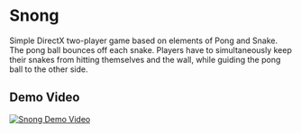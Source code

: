 # Snong
Simple DirectX two-player game based on elements of Pong and Snake. The pong ball bounces off each snake. Players have to simultaneously keep their snakes from hitting themselves and the wall, while guiding the pong ball to the other side.

## Demo Video
[![Snong Demo Video](http://img.youtube.com/vi/vkltv13MZaU/0.jpg)](http://www.youtube.com/watch?v=vkltv13MZaU "Snong Demo Video")

